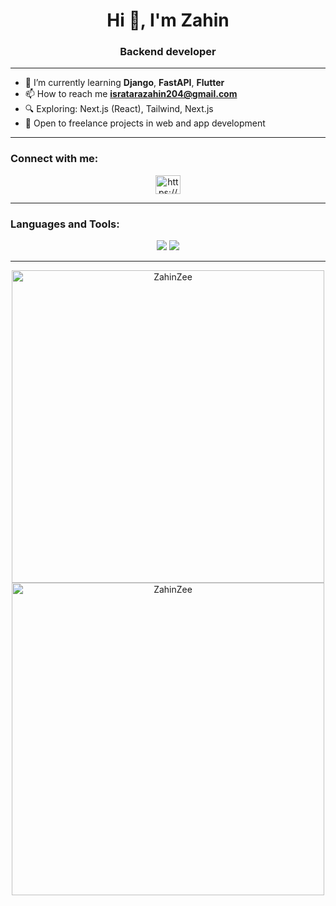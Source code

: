 

<!--
**ZahinZee/ZahinZee** is a ✨ _special_ ✨ repository because its `README.md` (this file) appears on your GitHub profile.

Here are some ideas to get you started:

- 🔭 I’m currently working on ...
- 🌱 I’m currently learning ...
- 👯 I’m looking to collaborate on ...
- 🤔 I’m looking for help with ...
- 💬 Ask me about ...
- 📫 How to reach me: ...
-->
<h1 align="center">Hi 👋, I'm Zahin</h1>
<h3 align="center">Backend developer</h3>



<hr>

- 🌱 I’m currently learning **Django**, **FastAPI**, **Flutter**
- 📫 How to reach me **isratarazahin204@gmail.com**
- 🔍 Exploring: Next.js (React), Tailwind, Next.js
- 💼 Open to freelance projects in web and app development



<hr>

<h3 align="left">Connect with me:</h3>
<p align="center">
<a href="https://www.linkedin.com/in/israt-ara-zahin-b807ba201/" target="blank"><img align="center" src="https://raw.githubusercontent.com/rahuldkjain/github-profile-readme-generator/master/src/images/icons/Social/linked-in-alt.svg" alt="https://www.linkedin.com/in/israt-ara-zahin-b807ba201/" height="30" width="40" /></a>

</p>

<hr>

<h3 align="left">Languages and Tools:</h3>
   
   <div align="center">
    <img src="https://skillicons.dev/icons?i=html,css,django,vscode,github,figma,tailwind,git" />
    <img src="https://skillicons.dev/icons?i=javascript,mongodb,mysql,postgresql" /><br>
</div>
<hr>



<div align="center">
  <img src="https://github-readme-stats.vercel.app/api/top-langs?username=ZahinZee&show_icons=true&locale=en&layout=compact" alt="ZahinZee"  width="500" />
</div>
<div align="center">
  <img src="https://github-readme-streak-stats.herokuapp.com/?user=ZahinZee&" alt="ZahinZee" width="500" />
</div>

<!--

# 💻 Tech Stack:
![Python](https://img.shields.io/badge/python-3670A0?style=for-the-badge&logo=python&logoColor=ffdd54) ![HTML5](https://img.shields.io/badge/html5-%23E34F26.svg?style=for-the-badge&logo=html5&logoColor=white) ![MySQL](https://img.shields.io/badge/mysql-4479A1.svg?style=for-the-badge&logo=mysql&logoColor=white) ![Canva](https://img.shields.io/badge/Canva-%2300C4CC.svg?style=for-the-badge&logo=Canva&logoColor=white) ![JavaScript](https://img.shields.io/badge/java-%23ED8B00.svg?style=for-the-badge&logo=openjdk&logoColor=white) ![CSS3](https://img.shields.io/badge/css3-%231572B6.svg?style=for-the-badge&logo=css3&logoColor=white) ![WordPress](https://img.shields.io/badge/WordPress-%23117AC9.svg?style=for-the-badge&logo=WordPress&logoColor=white) ![Bootstrap](https://img.shields.io/badge/bootstrap-%238511FA.svg?style=for-the-badge&logo=bootstrap&logoColor=white)
# 📊 GitHub Stats:
![](https://github-readme-stats.vercel.app/api?username=Zahin&theme=transparent&hide_border=false&include_all_commits=false&count_private=false)<br/>
![](https://nirzak-streak-stats.vercel.app/?user=Zahin&theme=transparent&hide_border=false)<br/>
![](https://github-readme-stats.vercel.app/api/top-langs/?username=Zahin&theme=transparent&hide_border=false&include_all_commits=false&count_private=false&layout=compact)

---
[![](https://visitcount.itsvg.in/api?id=Zahin&icon=0&color=0)](https://visitcount.itsvg.in)

 Proudly created with GPRM ( https://gprm.itsvg.in ) -->
<!-- Proudly created with GPRM ( https://gprm.itsvg.in ) -->
